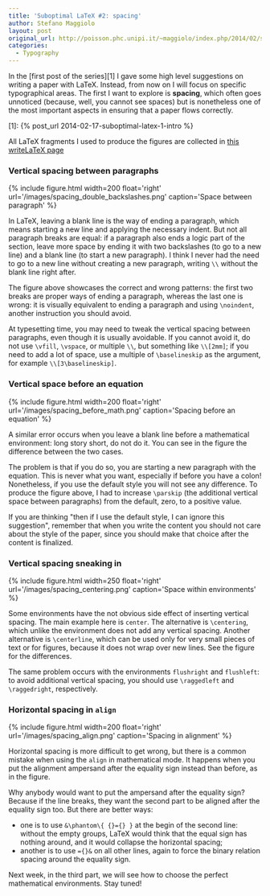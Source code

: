 ```yaml
---
title: 'Suboptimal LaTeX #2: spacing'
author: Stefano Maggiolo
layout: post
original_url: http://poisson.phc.unipi.it/~maggiolo/index.php/2014/02/suboptimal-latex-2-spacing/
categories:
  - Typography
---
```

In the [first post of the series][1] I gave some high level suggestions on writing a paper with LaTeX. Instead, from now on I will focus on specific typographical areas. The first I want to explore is **spacing**, which often goes unnoticed (because, well, you cannot see spaces) but is nonetheless one of the most important aspects in ensuring that a paper flows correctly.

 [1]: {% post_url 2014-02-17-suboptimal-latex-1-intro %}

<!--more-->

All LaTeX fragments I used to produce the figures are collected in [this writeLaTeX page][2]

 [2]: https://www.writelatex.com/read/kxrzggsvbxkv

### Vertical spacing between paragraphs

{% include figure.html width=200 float='right' url='/images/spacing_double_backslashes.png' caption='Space between paragraph' %}

In LaTeX, leaving a blank line is the way of ending a paragraph, which means starting a new line and applying the necessary indent. But not all paragraph breaks are equal: if a paragraph also ends a logic part of the section, leave more space by ending it with two backslashes (to go to a new line) and a blank line (to start a new paragraph). I think I never had the need to go to a new line without creating a new paragraph, writing `\\` without the blank line right after.

The figure above showcases the correct and wrong patterns: the first two breaks are proper ways of ending a paragraph, whereas the last one is wrong: it is visually equivalent to ending a paragraph and using `\noindent`, another instruction you should avoid.

At typesetting time, you may need to tweak the vertical spacing between paragraphs, even though it is usually avoidable. If you cannot avoid it, do not use `\vfill`, `\vspace`, or multiple `\\`, but something like `\\[2mm]`; if you need to add a lot of space, use a multiple of `\baselineskip` as the argument, for example `\\[3\baselineskip]`.

### Vertical space before an equation

{% include figure.html width=200 float='right' url='/images/spacing_before_math.png' caption='Spacing before an equation' %}

A similar error occurs when you leave a blank line before a mathematical environment: long story short, do not do it. You can see in the figure the difference between the two cases.

The problem is that if you do so, you are starting a new paragraph with the equation. This is never what you want, especially if before you have a colon! Nonetheless, if you use the default style you will not see any difference. To produce the figure above, I had to increase `\parskip` (the additional vertical space between paragraphs) from the default, zero, to a positive value.

If you are thinking "then if I use the default style, I can ignore this suggestion", remember that when you write the content you should not care about the style of the paper, since you should make that choice after the content is finalized.

### Vertical spacing sneaking in

{% include figure.html width=250 float='right' url='/images/spacing_centering.png' caption='Space within environments' %}

Some environments have the not obvious side effect of inserting vertical spacing. The main example here is `center`. The alternative is `\centering`, which unlike the environment does not add any vertical spacing. Another alternative is `\centerline`, which can be used only for very small pieces of text or for figures, because it does not wrap over new lines. See the figure for the differences.

The same problem occurs with the environments `flushright` and `flushleft`: to avoid additional vertical spacing, you should use `\raggedleft` and `\raggedright`, respectively.

### Horizontal spacing in `align`

{% include figure.html width=200 float='right' url='/images/spacing_align.png' caption='Spacing in alignment' %}

Horizontal spacing is more difficult to get wrong, but there is a common mistake when using the `align` in mathematical mode. It happens when you put the alignment ampersand <emph>after</emph> the equality sign instead than before, as in the figure.

Why anybody would want to put the ampersand after the equality sign? Because if the line breaks, they want the second part to be aligned after the equality sign too. But there are better ways:

  * one is to use `&\phantom\{ {}={} }` at the begin of the second line: without the empty groups, LaTeX would think that the equal sign has nothing around, and it would collapse the horizontal spacing;
  * another is to use `={}&` on all other lines, again to force the binary relation spacing around the equality sign.

Next week, in the third part, we will see how to choose the perfect mathematical environments. Stay tuned!
